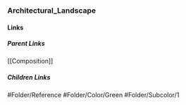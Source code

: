 ### Architectural_Landscape
#### Links
##### Parent Links
[[Composition]]
##### Children Links
#Folder/Reference
#Folder/Color/Green
#Folder/Subcolor/1
